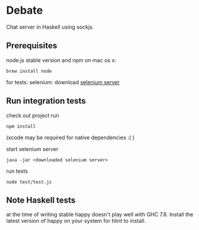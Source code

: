 # Debate

Chat server in Haskell using sockjs.

## Prerequisites

node.js stable version and npm
on mac os x:

    brew install node

for tests: selenium: download [selenium server](http://docs.seleniumhq.org/download/)

## Run integration tests

check out project
run

    npm install

(xcode may be required for native dependencies :( )

start selenium server

    java -jar <downloaded selenium server>

run tests

    node test/test.js

## Note Haskell tests

at the time of writing stable happy doesn't play well with GHC 7.8.  Install the latest version of happy on your system for hlint to install.
